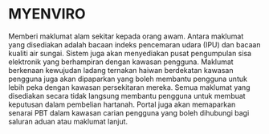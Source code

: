# MYENVIRO
Memberi maklumat alam sekitar kepada orang awam. Antara maklumat yang disediakan adalah bacaan indeks pencemaran udara (IPU) dan bacaan kualiti air sungai. 
Sistem juga akan menyediakan pusat pengumpulan sisa elektronik yang berhampiran dengan kawasan pengguna. Maklumat berkenaan kewujudan ladang ternakan haiwan berdekatan kawasan pengguna juga akan dipaparkan yang boleh membantu pengguna untuk lebih peka dengan kawasan persekitaran mereka. Semua maklumat yang disediakan secara tidak langsung membantu pengguna untuk membuat keputusan dalam pembelian hartanah. 
Portal juga akan memaparkan senarai PBT dalam kawasan carian pengguna yang boleh dihubungi bagi saluran aduan atau maklumat lanjut.